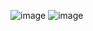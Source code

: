 ![image](https://github.com/user-attachments/assets/1416cd7a-a155-4e59-94a6-329f919f3d19)
![image](https://github.com/user-attachments/assets/42b1cabc-8484-4908-8f7e-8f701d89f7d9)
